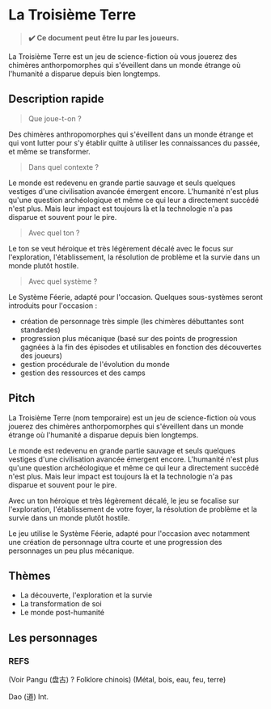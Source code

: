 # La Troisième Terre

> **✔️ Ce document peut être lu par les joueurs.**

La Troisième Terre est un jeu de science-fiction où vous jouerez des chimères anthorpomorphes qui s'éveillent dans un monde étrange où l'humanité a disparue depuis bien longtemps.

## Description rapide

> Que joue-t-on ?

Des chimères anthropomorphes qui s'éveillent dans un monde étrange et qui vont lutter pour s'y établir quitte à utiliser les connaissances du passée, et même se transformer.

> Dans quel contexte ?

Le monde est redevenu en grande partie sauvage et seuls quelques vestiges d'une civilisation avancée émergent encore. L'humanité n'est plus qu'une question archéologique et même ce qui leur a directement succédé n'est plus. Mais leur impact est toujours là et la technologie n'a pas disparue et souvent pour le pire.

> Avec quel ton ?

Le ton se veut héroique et très légèrement décalé avec le focus sur l'exploration, l'établissement, la résolution de problème et la survie dans un monde plutôt hostile.

> Avec quel système ?

Le Système Féerie, adapté pour l'occasion. Quelques sous-systèmes seront introduits pour l'occasion :
* création de personnage très simple (les chimères débuttantes sont standardes)
* progression plus mécanique (basé sur des points de progression gagnées à la fin des épisodes et utilisables en fonction des découvertes des joueurs)
* gestion procédurale de l'évolution du monde
* gestion des ressources et des camps

## Pitch

La Troisième Terre (nom temporaire) est un jeu de science-fiction où vous jouerez des chimères anthorpomorphes qui s'éveillent dans un monde étrange où l'humanité a disparue depuis bien longtemps.

Le monde est redevenu en grande partie sauvage et seuls quelques vestiges d'une civilisation avancée émergent encore. L'humanité n'est plus qu'une question archéologique et même ce qui leur a directement succédé n'est plus. Mais leur impact est toujours là et la technologie n'a pas disparue et souvent pour le pire.

Avec un ton héroique et très légèrement décalé, le jeu se focalise sur l'exploration, l'établissement de votre foyer, la résolution de problème et la survie dans un monde plutôt hostile.

Le jeu utilise le Système Féerie, adapté pour l'occasion avec notamment une création de personnage ultra courte et une progression des personnages un peu plus mécanique.

## Thèmes

* La découverte, l'exploration et la survie
* La transformation de soi
* Le monde post-humanité

## Les personnages



### REFS

(Voir Pangu (盘古) ? Folklore chinois)
(Métal, bois, eau, feu, terre)

Dao (道) Int.


